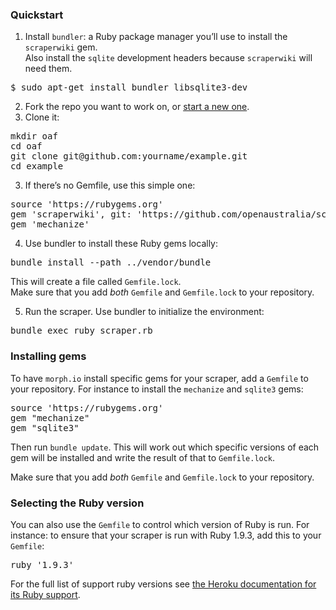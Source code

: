 ### Quickstart

1. Install `bundler`: a Ruby package manager you’ll use to install the `scraperwiki` gem.<br>
Also install the `sqlite` development headers because `scraperwiki` will need them.
<pre>$ sudo apt-get install bundler libsqlite3-dev</pre>

2. Fork the repo you want to work on, or [start a new one](https://morph.io/scrapers/new).
3. Clone it:
<pre>
mkdir oaf
cd oaf
git clone git@github.com:yourname/example.git
cd example
</pre>

3. If there’s no Gemfile, use this simple one:
<pre>
source 'https://rubygems.org'
gem 'scraperwiki', git: 'https://github.com/openaustralia/scraperwiki-ruby.git', branch: 'morph_defaults'
gem 'mechanize'
</pre>

4. Use bundler to install these Ruby gems locally:
<pre>bundle install --path ../vendor/bundle</pre>
This will create a file called `Gemfile.lock`.<br>
Make sure that you add *both* `Gemfile` and `Gemfile.lock` to your repository.

5. Run the scraper. Use bundler to initialize the environment:
<pre>bundle exec ruby scraper.rb</pre>

### Installing gems

To have `morph.io` install specific gems for your scraper, add a `Gemfile` to your repository. For instance to install the `mechanize` and `sqlite3` gems:

<pre>
source 'https://rubygems.org'
gem "mechanize"
gem "sqlite3"
</pre>

Then run `bundle update`. This will work out which specific versions of each gem will be installed and write the result of that to `Gemfile.lock`.

Make sure that you add *both* `Gemfile` and `Gemfile.lock` to your repository.

### Selecting the Ruby version

You can also use the `Gemfile` to control which version of Ruby is run. For instance: to ensure that your scraper is run with Ruby 1.9.3, add this to your `Gemfile`:

<pre>
ruby '1.9.3'
</pre>

For the full list of support ruby versions see [the Heroku documentation for its Ruby support](https://devcenter.heroku.com/articles/ruby-support#ruby-versions).
